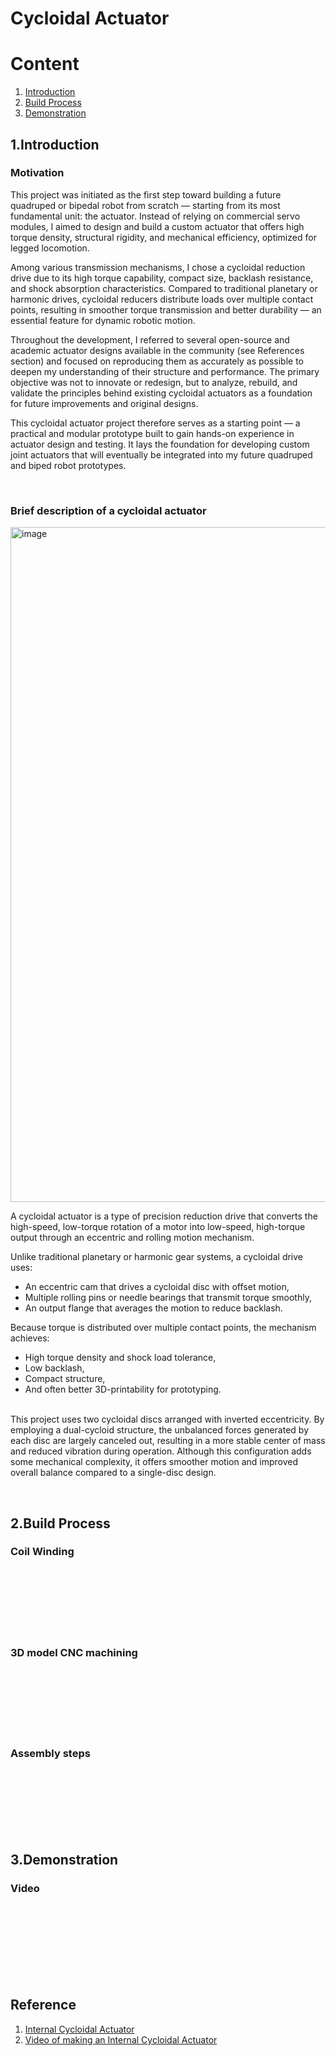 # Cycloidal Actuator



# Content

1. [Introduction](#1introduction)
2. [Build Process](#2build-process)
3. [Demonstration](#3demonstration)

## 1.Introduction
### Motivation

This project was initiated as the first step toward building a future quadruped or bipedal robot from scratch — starting from its most fundamental unit: the actuator.
Instead of relying on commercial servo modules, I aimed to design and build a custom actuator that offers high torque density, structural rigidity, and mechanical efficiency, optimized for legged locomotion. <br>

Among various transmission mechanisms, I chose a cycloidal reduction drive due to its high torque capability, compact size, backlash resistance, and shock absorption characteristics.
Compared to traditional planetary or harmonic drives, cycloidal reducers distribute loads over multiple contact points, resulting in smoother torque transmission and better durability — an essential feature for dynamic robotic motion. <br>

Throughout the development, I referred to several open-source and academic actuator designs available in the community (see References section) and focused on reproducing them as accurately as possible to deepen my understanding of their structure and performance.
The primary objective was not to innovate or redesign, but to analyze, rebuild, and validate the principles behind existing cycloidal actuators as a foundation for future improvements and original designs. <br>

This cycloidal actuator project therefore serves as a starting point — a practical and modular prototype built to gain hands-on experience in actuator design and testing.
It lays the foundation for developing custom joint actuators that will eventually be integrated into my future quadruped and biped robot prototypes.

<br>

### Brief description of a cycloidal actuator

<img width="1920" height="1080" alt="image" src="https://github.com/user-attachments/assets/8d437594-0b52-49f6-8125-b9d21f271b29" />


A cycloidal actuator is a type of precision reduction drive that converts the high-speed, low-torque rotation of a motor into low-speed, high-torque output through an eccentric and rolling motion mechanism. <br>

Unlike traditional planetary or harmonic gear systems, a cycloidal drive uses: <br>
- An eccentric cam that drives a cycloidal disc with offset motion,
- Multiple rolling pins or needle bearings that transmit torque smoothly,
- An output flange that averages the motion to reduce backlash.



Because torque is distributed over multiple contact points, the mechanism achieves: <br>

- High torque density and shock load tolerance,
- Low backlash,
- Compact structure,
- And often better 3D-printability for prototyping. <br><br>

This project uses two cycloidal discs arranged with inverted eccentricity. By employing a dual-cycloid structure, the unbalanced forces generated by each disc are largely canceled out, resulting in a more stable center of mass and reduced vibration during operation. Although this configuration adds some mechanical complexity, it offers smoother motion and improved overall balance compared to a single-disc design.

<br>

## 2.Build Process

### Coil Winding





<br><br><br><br><br><br>

### 3D model CNC machining




<br><br><br><br><br><br>

### Assembly steps





<br><br><br><br><br><br>


## 3.Demonstration

### Video




<br><br><br><br><br><br><br>

## Reference

1. [Internal Cycloidal Actuator](https://www.aaedmusa.com/projects/internalcycloidalactuator)
2. [Video of making an Internal Cycloidal Actuator](https://youtu.be/GakFB8Tdd98?si=Jgv7N7Fn67jRlRVo)
